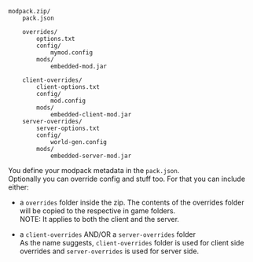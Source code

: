 ```
modpack.zip/
    pack.json

    overrides/
        options.txt
        config/
            mymod.config
        mods/
            embedded-mod.jar

    client-overrides/
        client-options.txt
        config/
            mod.config
        mods/
            embedded-client-mod.jar
    server-overrides/
        server-options.txt
        config/
            world-gen.config
        mods/
            embedded-server-mod.jar
```

You define your modpack metadata in the `pack.json`. \
Optionally you can override config and stuff too. For that you can include either:
- a `overrides` folder inside the zip. The contents of the overrides folder will be copied to the respective in game folders. \
    NOTE: It applies to both the client and the server.

- a `client-overrides` AND/OR a `server-overrides` folder \
    As the name suggests, `client-overrides` folder is used for client side overrides and `server-overrides` is used for server side.